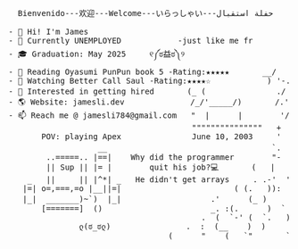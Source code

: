 

<!--
**skxvtchy/skxvtchy** is a ✨ _special_ ✨ repository because its `README.md` (this file) appears on your GitHub profile.
Here are some ideas to get you started:
-->
<pre>
                                                                   ,:                                          __|_
  Bienvenido---欢迎---Welcome---いらっしゃい---حفلة استقبال            ,' |                                    ------oo(_)oo------
                                                                /   :             __,-~~/~ "" `---.      
- 👋 Hi! I'm James                                           --'   /             _/_,---(      ,    ) 
- 🤖 Currently UNEMPLOYED            -just like me fr        \/ />/          __ /        <    /   )  \___
- 🎓 Graduation: May 2025     ୧༼ಠ益ಠ༽୨                       /  /_\-- --===;;;'====------------------===;;;===------ -
- 📰 Reading Oyasumi PunPun book 5 -Rating:★★★★★       __/   /               \/  ~"~"~"~"~"~\~"~)~"/
- 🎥 Watching Better Call Saul -Rating:★★★★☆            ) '-./               (_ (   \  (     >    \)
- 🚀 Interested in getting hired       (_ (               ./  :\                 \_( _ <         >_>'        ( ͡° ͜ʖ ͡°)ﾉ⌐■-■ 
- 🌎 Website: jamesli.dev              /_/'_____/)       /.' '                      ~ `-i' ::>|--"           -Rizzard of Oz
- 📫 Reach me @ jamesli784@gmail.com   "  |      |        '/'     pls hire me          I;|.|.|
                                       """""""""""""""   +      I have no cache        <|i::|i|`.        Pointer?
       POV: playing Apex               June 10, 2003     '      -not a joke  ಠ_ಠ     (`^'"`-' ")    I barely know her
                   __                                   `.                                               (☞ﾟヮﾟ)☞
        ..=====.. |==|    Why did the programmer        "-                     
        || Sup || |= |        quit his job?💻       (   |                .==\""/==.    
    _   ||     || |^*| _   He didn't get arrays     . .-'  '.            ((+) .  .:)                 
   |=| o=,===,=o |__||=|                        ( (.   )):               |'.-(o)-.'|            Thanks For Visiting!!!
   |_|  _______)~`)  |_|                   .'      (_ )                  \/  \_/  \/                 ⊂(◉‿◉)つ
       [=======]  ()                       _. :(.      )  `           I dont even own a               
                                         .  (  `-' (  `.   )              console
               ლ(ಠ_ಠლ)                .  :  (__    )  )          but I do have a 1080ti       
                                  (      "  __(   `"       ` ))
</pre>
